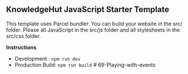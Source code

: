 ## KnowledgeHut JavaScript Starter Template

This template uses Parcel bundler. You can build your website in the src/ folder. Please all JavaScript in the src/js folder and all stylesheets in the src/css folder.

**Instructions**

- Development : `npm run dev`
- Production Build: `npm run build`
#   6 9 - P l a y i n g - w i t h - e v e n t s  
 